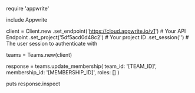 require 'appwrite'

include Appwrite

client = Client.new
    .set_endpoint('https://cloud.appwrite.io/v1') # Your API Endpoint
    .set_project('5df5acd0d48c2') # Your project ID
    .set_session('') # The user session to authenticate with

teams = Teams.new(client)

response = teams.update_membership(
    team_id: '[TEAM_ID]',
    membership_id: '[MEMBERSHIP_ID]',
    roles: []
)

puts response.inspect
